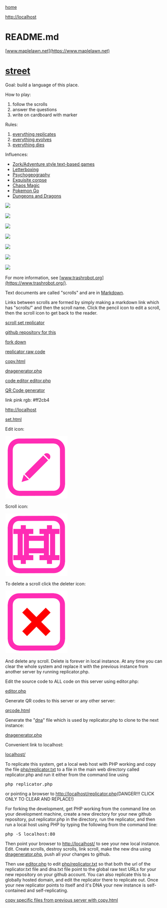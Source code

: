 [home](scrolls/home)

[http://localhost](http://localhost)

# README.md

[www.maplelawn.net](https://www.maplelawn.net)

# [street](https://github.com/LafeLabs/street/)

Goal: build a language of this place.

How to play:

1. follow the scrolls
2. answer the questions
3. write on cardboard with marker

Rules:

1. [everything replicates](scrolls/replicate)
2. [everything evolves](scrolls/evolve)
3. [everything dies](scrolls/destroy)

Influences:

 - [Zork/Adventure style text-based games](https://en.wikipedia.org/wiki/Zork)
 - [Letterboxing](https://en.wikipedia.org/wiki/Letterboxing_(hobby))
 - [Psychogeography](https://en.wikipedia.org/wiki/Psychogeography)
 - [Exquisite corpse](https://en.wikipedia.org/wiki/Exquisite_corpse)
 - [Chaos Magic](https://en.wikipedia.org/wiki/Chaos_magic)
 - [Pokemon Go](https://en.wikipedia.org/wiki/Pok%C3%A9mon_Go)
 - [Dungeons and Dragons](https://en.wikipedia.org/wiki/Dungeons_%26_Dragons)

[![](https://upload.wikimedia.org/wikipedia/commons/thumb/7/7a/Kaypro_wikipedia.jpg/2560px-Kaypro_wikipedia.jpg)](https://en.wikipedia.org/wiki/Zork)

[![](https://upload.wikimedia.org/wikipedia/en/a/ac/Zork_I_box_art.jpg)](https://en.wikipedia.org/wiki/Zork)

[![](https://upload.wikimedia.org/wikipedia/commons/9/90/Liberatelondon.GIF)](https://en.wikipedia.org/wiki/Psychogeography)

[![](https://upload.wikimedia.org/wikipedia/commons/thumb/b/bc/WorldWideLetterBox016.png/340px-WorldWideLetterBox016.png)](https://en.wikipedia.org/wiki/Letterboxing_(hobby))

[![](https://upload.wikimedia.org/wikipedia/en/9/90/Pok%C3%A9mon_Go_AR_Mode%2C_Dec_2017.png)](https://en.wikipedia.org/wiki/Pok%C3%A9mon_Go)

[![](https://upload.wikimedia.org/wikipedia/en/a/a1/Dungeons_%26_Dragons_Miniatures_2.jpg)](https://en.wikipedia.org/wiki/Dungeons_%26_Dragons)

[![](https://i.imgur.com/BbU0bAX.jpg)](https://www.trashrobot.org/)

For more information, see [www.trashrobot.org](https://www.trashrobot.org/).  

Text documents are called "scrolls" and are in [Markdown](https://daringfireball.net/projects/markdown/).

Links between scrolls are formed by simply making a markdown link which has "scrolls/" and then the scroll name. Click the pencil icon to edit a scroll, then the scroll icon to get back to the reader.


[scroll set replicator](scrollset.html)

[github repository for this](https://github.com/LafeLabs/street/)

[fork down](fork.html)

[replicator raw code](php/replicator.txt)

[copy.html](copy.html)

[dnagenerator.php](dnagenerator.php)

[code editor editor.php](editor.php)

[QR Code generator](qrcode.html)

link pink rgb: #ff2cb4


[http://localhost](http://localhost)

[set.html](set.html)

Edit icon:

[![](iconsymbols/edit.svg)](scrolleditor.php?scroll=README.md)

Scroll icon:

[![](iconsymbols/scroll.svg)](user.php?scroll=README.md)

To delete a scroll click the deleter icon:

[![](iconsymbols/delete.svg)](scrolldelete.html)

And delete any scroll.  Delete is forever in local instance.  At any time you can clear the whole system and replace it with the previous instance from another server by running replicator.php.  

Edit the source code to ALL code on this server using editor.php:

[editor.php](editor.php)

Generate QR codes to this server or any other server:

[qrcode.html](qrcode.html)

Generate the "[dna](data/dna.txt)" file which is used by replicator.php to clone to the next instance:

[dnagenerator.php](dnagenerator.php)

Convenient link to localhost:

[localhost/](http://localhost/)

To replicate this system, get a local web host with PHP working and copy the file [php/replicator.txt](php/replicator.txt) to a file in the main web directory called replicator.php and run it either from the command line using 

<pre>
php replicator.php
</pre>

or pointing a browser to [http://localhost/replicator.php](http://localhost/replicator.php)(DANGER!!! CLICK ONLY TO CLEAR AND REPLACE!)

For forking the development, get PHP working from the command line on your development machine, create a new directory for your new github repository, put replicator.php in the directory, run the replicator, and then run a local host using PHP by typing the following from the command line:

<pre>
php -S localhost:80
</pre>

Then point your browser to [http://localhost/](http://localhost/) to see your new local instance.  Edit. Create scrolls, destroy scrolls, link scroll, make the new dna using [dnagenerator.php](dnagenerator.php), push all your changes to github. 

Then use [editor.php](editor.php) to edit [php/replicator.txt](php/replicator.txt) so that both the url of the replicator.txt file and dna.txt file point to the global raw text URLs for your new repository on your github account.  You can also replicate this to a globally hosted domain, and edit the replicator there to replicate out.  Once your new replicator points to itself and it's DNA your new instance is self-contained and self-replicating.

[copy specific files from previous server with copy.html](copy.html)



